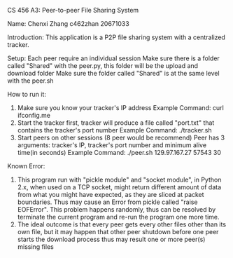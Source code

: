 CS 456 A3: Peer-to-peer File Sharing System

Name:
Chenxi Zhang
c462zhan
20671033

Introduction:
This application is a P2P file sharing system with a centralized tracker.

Setup:
Each peer require an individual session
Make sure there is a folder called "Shared" with the peer.py, this folder will be the upload and download folder
Make sure the folder called "Shared" is at the same level with the peer.sh

How to run it:
1) Make sure you know your tracker's IP address
   Example Command: curl ifconfig.me
2) Start the tracker first, tracker will produce a file called "port.txt" that contains the tracker's port number
   Example Command: ./tracker.sh
3) Start peers on other sessions (8 peer would be recommend)
   Peer has 3 arguments: tracker's IP, tracker's port number and minimum alive time(in seconds)
   Example Command: ./peer.sh 129.97.167.27 57543 30

Known Error:
1) This program run with "pickle module" and "socket module", in Python 2.x, when used on a TCP socket,
   might return different amount of data from what you might have expected, as they are sliced at packet boundaries.
   Thus may cause an Error from pickle called "raise EOFError".
   This problem happens randomly, thus can be resolved by terminate the current program and re-run the program one more time.
2) The ideal outcome is that every peer gets every other files other than its own file, but it may happen that other peer shutdown before one peer starts the download process
   thus may result one or more peer(s) missing files
